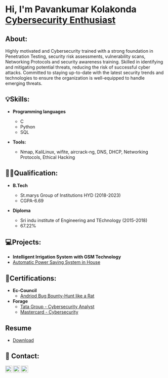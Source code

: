 <h1>Hi, I'm Pavankumar Kolakonda <br/><a href="https://www.linkedin.com/in/pavankumar-kolakonda/">Cybersecurity Enthusiast </a></h1>
             

<h2> About: </h2>
      Highly motivated and Cybersecurity trained with a strong foundation in Penetration Testing, security risk assessments, vulnerability scans, Networking Protocols and security awareness training. Skilled in identifying and mitigating potential threats, reducing the risk of successful cyber attacks. Committed to staying up-to-date with the latest security trends and technologies to ensure the organization is well-equipped to handle emerging threats.
      
<h2>💡Skills: </h2>

- <b>Programming languages</b>
  - C
  - Python
  - SQL

- <b>Tools:</b>
  - Nmap, KaliLinux, wifite,  aircrack-ng,  DNS,  DHCP, Networking Protocols, Ethical Hacking

<h2>👨‍💻Qualification: </h2>
  
- <b>B.Tech</b>
  - St.marys Group of Institutions HYD                           (2018-2023)
  - CGPA-6.69
  
- <b>Diploma</b>
  - Sri indu institute of Engineering and TEchnology                  (2015-2018)
  - 67.22%
<h2>💻Projects: </h2>

  - <b>Intelligent Irrigation System with GSM Technology</b>
  - [Automatic Power Saving System in House](https://github.com/users/Pavan3325/projects/2)
<h2>📜Certifications:</h2>

- <b>Ec-Council</b>
  - [Andriod Bug Bounty-Hunt like a Rat](https://codered.eccouncil.org/certificate/8fba473b-039e-467d-a656-2a81562c9cfe?logged=true)
- <b>Forage</b>
  - [Tata Group - Cybersecurity Analyst ](https://forage-uploads-prod.s3.amazonaws.com/completion-certificates/Tata/gmf3ypEXBj2wvfQWC_Tata%20Group_DDmFfMsBL7rZzv2sh_1714585732520_completion_certificate.pdf)
  - [Mastercard - Cybersecurity ](https://forage-uploads-prod.s3.amazonaws.com/completion-certificates/mastercard/vcKAB5yYAgvemepGQ_Mastercard_DDmFfMsBL7rZzv2sh_1710258985488_completion_certificate.pdf)
<h2>Resume</h2>

  - [Download](https://drive.google.com/file/d/1uqjZiorGgDclJllrJphzfQWQkR39fY1K/view?usp=drive_link)
<h2> 🤳 Contact:</h2>

[<img align="left" alt="Pavankumar | Twitter" width="22px" src="https://cdn.jsdelivr.net/npm/simple-icons@v3/icons/twitter.svg" />][twitter]
[<img align="left" alt="Pavankumar | LinkedIn" width="22px" src="https://cdn.jsdelivr.net/npm/simple-icons@v3/icons/linkedin.svg" />][linkedin]
[<img align="left" alt="Pavankumar | LinkedIn" width="22px" src="https://cdn.jsdelivr.net/npm/simple-icons@v3/icons/github.svg" />][Github]

[twitter]: https://twitter.com/pavan3325
[linkedin]: https://www.linkedin.com/in/pavankumar-kolakonda/
[GitHub ]: https://github.com/Pavan3325/
